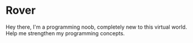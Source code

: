 Rover
=====

Hey there, I'm a programming noob, completely new to this virtual world. Help me strengthen my programming concepts.

